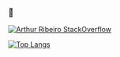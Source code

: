 ### 🔭
<!--
**arthurfrp/arthurfrp** is a ✨ _special_ ✨ repository because its `README.md` (this file) appears on your GitHub profile.

Here are some ideas to get you started:

- 🔭 I’m currently working on ...
- 🌱 I’m currently learning ...
- 👯 I’m looking to collaborate on ...
- 🤔 I’m looking for help with ...
- 💬 Ask me about ...
- 📫 How to reach me: ...
- 😄 Pronouns: ...
- ⚡ Fun fact: ...
-->

[![Arthur Ribeiro StackOverflow](https://github-readme-stackoverflow.vercel.app/?userID=17617591&theme=dark)](https://stackoverflow.com/users/17617591/arthur-ribeiro)

[![Top Langs](https://github-readme-stats.vercel.app/api/top-langs/?username=arthurfrp&theme=dark&layout=compact)](https://github.com/anuraghazra/github-readme-stats)
